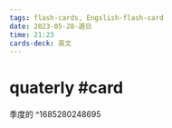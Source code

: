 ```yaml
---
tags: flash-cards, Engslish-flash-card
date: 2023-05-28-週日
time: 21:23
cards-deck: 英文
---
```


# quaterly #card 
季度的
^1685280248695
